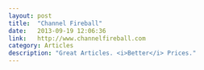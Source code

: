 ```yaml
---
layout: post
title:  "Channel Fireball"
date:   2013-09-19 12:06:36
link:   http://www.channelfireball.com
category: Articles
description: "Great Articles. <i>Better</i> Prices."
---
```

